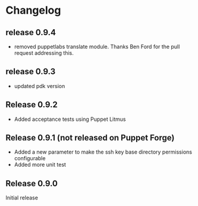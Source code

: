 # Changelog

## release 0.9.4

* removed puppetlabs translate module. Thanks Ben Ford for the pull request addressing this.

## release 0.9.3

* updated pdk version

## Release 0.9.2

* Added acceptance tests using Puppet Litmus

## Release 0.9.1 (not released on Puppet Forge)

* Added a new parameter to make the ssh key base directory permissions configurable
* Added more unit test

## Release 0.9.0

Initial release
